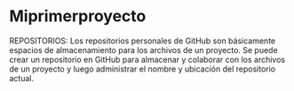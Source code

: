 # Miprimerproyecto

REPOSITORIOS:
Los repositorios personales de GitHub son básicamente espacios de almacenamiento para los archivos de un proyecto.
Se puede crear un repositorio en GitHub para almacenar y colaborar con los archivos de un proyecto y luego administrar el nombre y ubicación del repositorio actual.
